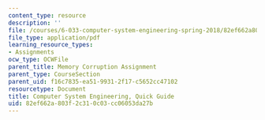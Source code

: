 ```yaml
---
content_type: resource
description: ''
file: /courses/6-033-computer-system-engineering-spring-2018/82ef662a803f2c310c03cc06053da27b_guide.pdf
file_type: application/pdf
learning_resource_types:
- Assignments
ocw_type: OCWFile
parent_title: Memory Corruption Assignment
parent_type: CourseSection
parent_uid: f16c7835-ea51-9931-2f17-c5652cc47102
resourcetype: Document
title: Computer System Engineering, Quick Guide
uid: 82ef662a-803f-2c31-0c03-cc06053da27b
---
```

